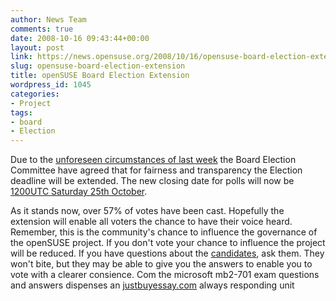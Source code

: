 ```yaml
---
author: News Team
comments: true
date: 2008-10-16 09:43:44+00:00
layout: post
link: https://news.opensuse.org/2008/10/16/opensuse-board-election-extension/
slug: opensuse-board-election-extension
title: openSUSE Board Election Extension
wordpress_id: 1045
categories:
- Project
tags:
- board
- Election
---
```


Due to the [unforeseen circumstances of last week](//news.opensuse.org/2008/10/10/power-outage-in-area-where-most-opensuse-servers-are-located/) the Board Election Committee have agreed that for fairness and transparency the Election deadline will be extended.  The new closing date for polls will now be [1200UTC Saturday 25th October](//www.timeanddate.com/worldclock/fixedtime.html?day=25&month=10&year=2008&hour=12&min=0&sec=0&p1=0).

As it stands now, over 57% of votes have been cast.  Hopefully the extension will enable all voters the chance to have their voice heard. Remember, this is the community's chance to influence the governance of the openSUSE project.  If you don't vote your chance to influence the project will be reduced.  If you have questions about the [candidates](//en.opensuse.org/Board_Election/2008/Platforms), ask them.  They won't bite, but they may be able to give you the answers to enable you to vote with a clearer consience. Com the microsoft mb2-701 exam questions and answers dispenses an [justbuyessay.com](https://justbuyessay.com/) always responding unit

